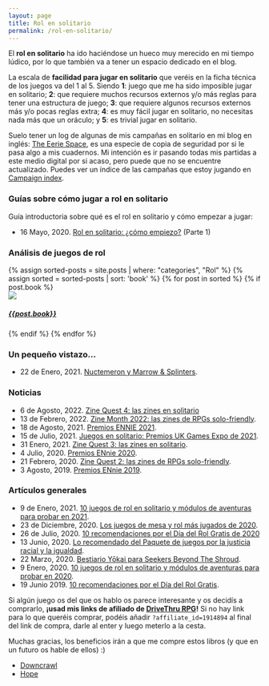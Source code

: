 ```yaml
---
layout: page
title: Rol en solitario
permalink: /rol-en-solitario/
---
```


El **rol en solitario** ha ido haciéndose un hueco muy merecido en mi tiempo
lúdico, por lo que también va a tener un espacio dedicado en el blog.

La escala de **facilidad para jugar en solitario** que veréis en la ficha
técnica de los juegos va del 1 al 5. Siendo **1**: juego que me ha sido
imposible jugar en solitario; **2**: que requiere muchos recursos externos y/o
más reglas para tener una estructura de juego; **3**: que requiere algunos
recursos externos más y/o pocas reglas extra; **4**: es muy fácil jugar en
solitario, no necesitas nada más que un oráculo; y **5**: es trivial jugar en
solitario.

Suelo tener un log de algunas de mis campañas en solitario en mi blog en
inglés: [The Eerie Space](https://eeriespace.github.io/), es una especie de
copia de seguridad por si le pasa algo a mis cuadernos. Mi intención es ir
pasando todas mis partidas a este medio digital por si acaso, pero puede que no
se encuentre actualizado. Puedes ver un índice de las campañas que estoy
jugando en [Campaign index](https://eeriespace.github.io/campaign-index/).


### Guías sobre cómo jugar a rol en solitario

Guía introductoria sobre qué es el rol en solitario y cómo empezar a jugar:

* 16 Mayo, 2020. [Rol en solitario: ¿cómo
  empiezo?]({{site.baseurl}}/2020/05/16/rol-en-solitario-como-empiezo/) (Parte 1)


### Análisis de juegos de rol

<div class="col-md-12">
<div class="col-md-8">
{% assign sorted-posts = site.posts | where: "categories", "Rol" %}
{% assign sorted = sorted-posts | sort: 'book' %}
    {% for post in sorted %}
        {% if post.book %}
            <div class="image-container">
                <a href="{{site.url}}{{post.url}}">
                    <img class="crop-sidebar" src="{{post.imghtml}}">
                    <div class="text-block"><h5>{{post.book}}</h5></div>
                </a>
            </div>
        {% endif %}
    {% endfor %}
</div>
</div>

### Un pequeño vistazo...

* 22 de Enero, 2021. [Nuctemeron y Marrow &
  Splinters]({{site.baseurl}}/2021/01/22/rol-un-vistazo-nuctemeron-marrow-splinters/).

### Noticias

* 6 de Agosto, 2022. [Zine Quest 4: las zines en solitario]({{site.baseurl}}/2022/08/08/rol-zinequest-4-en-solitario/)
* 13 de Febrero, 2022. [Zine Month 2022: las zines de RPGs solo-friendly]({{site.baseurl}}/2022/02/13/rol-zinemonth-22/).
* 18 de Agosto, 2021. [Premios ENNIE 2021]({{site.baseurl}}/2021/08/18/ennie-awards-2021/).
* 15 de Julio, 2021. [Juegos en solitario: Premios UK Games Expo de
  2021]({{site.baseurl}}/2021/07/15/noticias-premios-ukge-2021/).
* 31 Enero, 2021. [Zine Quest 3: las zines en
  solitario]({{site.baseurl}}/2021/01/31/rol-zinequest-3-en-solitario/).
* 4 Julio, 2020. [Premios ENnie
  2020]({{site.baseurl}}/2020/07/04/rol-ennie-awards-2020/).
* 21 Febrero, 2020. [Zine Quest 2: las zines de RPGs
  solo-friendly]({{site.baseurl}}/2020/02/21/rol-zinequest-2/).
* 3 Agosto, 2019. [Premios ENnie
  2019]({{site.baseurl}}/2019/08/03/noticias-ennie-awards/).


### Artículos generales

* 9 de Enero, 2021. [10 juegos de rol en solitario y módulos de aventuras para
  probar en 2021]({{site.baseurl}}/2021/01/09/rol-10-juegos-aventuras-para-2021/).
* 23 de Diciembre, 2020. [Los juegos de mesa y rol más jugados de
  2020]({{site.baseurl}}/2020/12/23/general-lo-mas-jugado-2020/).
* 26 de Julio, 2020. [10 recomendaciones por el Día del Rol Gratis de
  2020]({{site.baseurl}}/2020/07/26/rol-recomendaciones-dia-rol-gratis-2020/) 
* 13 Junio, 2020. [Lo recomendado del Paquete de juegos por la justicia
  racial y la
  igualdad]({{site.baseurl}}/2020/06/13/rol-bundle-for-racial-justice-and-equality/).
* 22 Marzo, 2020. [Bestiario Yōkai para Seekers Beyond The
  Shroud]({{site.baseurl}}/2020/03/22/rol-bestiario-yokai-para-seekers/).
* 9 Enero, 2020. [10 juegos de rol en solitario y módulos de aventuras para
  probar en
  2020]({{site.baseurl}}/2020/01/09/rol-10-juegos-aventuras-para-2020/).
* 19 Junio 2019. [10 recomendaciones por el Día del Rol
  Gratis]({{site.baseurl}}/2019/06/16/rol-recomendaciones-dia-rol-gratis/). 



Si algún juego os del que os hablo os parece interesante y os decidís a
comprarlo, **¡usad mis links de afiliado de [DriveThru
RPG](https://www.drivethrurpg.com/?affiliate_id=1914894)!** Si no hay link
para lo que queréis comprar, podéis añadir ``?affiliate_id=1914894`` al final
del link de compra, darle al enter y luego meterlo a la cesta.

Muchas gracias, los beneficios irán a que me compre estos libros (y que en un
futuro os hable de ellos) :) 

* [Downcrawl](https://www.drivethrurpg.com/product/278571/Downcrawl?affiliate_id=1914894)
* [Hope](https://www.drivethrurpg.com/product/232710/Hope?affiliate_id=1914894)

